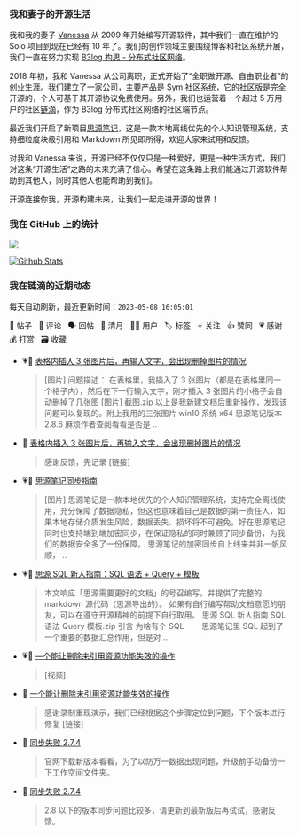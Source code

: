 ### 我和妻子的开源生活

我和我的妻子 [Vanessa](https://github.com/Vanessa219) 从 2009 年开始编写开源软件，其中我们一直在维护的 Solo 项目到现在已经有 10 年了。我们的创作领域主要围绕博客和社区系统开展，我们一直在努力实现 [B3log 构思 - 分布式社区网络](https://ld246.com/article/1546941897596)。

2018 年初，我和 Vanessa 从公司离职，正式开始了“全职做开源、自由职业者”的创业生涯。我们建立了一家公司，主要产品是 Sym 社区系统，它的[社区版](https://github.com/88250/symphony)是完全开源的，个人可基于其开源协议免费使用。另外，我们也运营着一个超过 5 万用户的社区[链滴](https://ld246.com)，作为 B3log 分布式社区网络的社区端节点。

最近我们开启了新项目[思源笔记](https://github.com/siyuan-note/siyuan)，这是一款本地离线优先的个人知识管理系统，支持细粒度块级引用和 Markdown 所见即所得，欢迎大家来试用和反馈。

对我和 Vanessa 来说，开源已经不仅仅只是一种爱好，更是一种生活方式，我们对这条“开源生活”之路的未来充满了信心。希望在这条路上我们能通过开源软件帮助到其他人，同时其他人也能帮助到我们。

开源连接你我，开源构建未来，让我们一起走进开源的世界！

### 我在 GitHub 上的统计

<a title="Hits" target="_blank" href="https://github.com/88250/88250"><img src="https://hits.b3log.org/88250/88250.svg"></a>

[![Github Stats](https://github-readme-stats.vercel.app/api?username=88250&theme=tokyonight&show_icons=true)](https://github.com/88250)

<!--events start -->

### 我在链滴的近期动态

每天自动刷新，最近更新时间：`2023-05-08 16:05:01`

📝 帖子 &nbsp; 💬 评论 &nbsp; 🗣 回帖 &nbsp; 🌙 清月 &nbsp; 👨‍💻 用户 &nbsp; 🏷️ 标签 &nbsp; ⭐️ 关注 &nbsp; 👍 赞同 &nbsp; 💗 感谢 &nbsp; 💰 打赏 &nbsp; 🗃 收藏

* 💗📝 [表格内插入 3 张图片后，再输入文字，会出现删掉图片的情况](https://ld246.com/article/1683429923433)

  > [图片] 问题描述： 在表格里，我插入了 3 张图片（都是在表格里同一个格子内），然后在下一行输入文字，刚才插入 3 张图片的小格子会自动删掉了几张图 [图片] 截图.zip 以上是我新建文档后重新操作，发现该问题可以复现的。附上我用的三张图片 win10 系统 x64 思源笔记版本 2.8.6 麻烦作者查阅看看是否是 ..
* 💬 [表格内插入 3 张图片后，再输入文字，会出现删掉图片的情况](https://ld246.com/article/1683429923433/comment/1683450907365#comments)

  > 感谢反馈，先记录 [链接]
* 💗📝 [思源笔记同步指南](https://ld246.com/article/1683395267749)

  > [图片] 思源笔记是一款本地优先的个人知识管理系统，支持完全离线使用，充分保障了数据隐私，但这也意味着自己是数据的第一责任人，如果本地存储介质发生风险，数据丢失、损坏将不可避免。好在思源笔记同时也支持端到端加密同步，在保证隐私的同时兼顾了同步备份，为我们的数据安全多了一份保障。 思源笔记的加密同步自上线来并非一帆风顺， ..
* 💗📝 [思源 SQL 新人指南：SQL 语法 + Query + 模板](https://ld246.com/article/1683355095671)

  > 本文响应「思源需要更好的文档」的号召编写。并提供了完整的 markdown 源代码（思源导出的）。 如果有自行编写帮助文档意愿的朋友，可以在遵守开源精神的前提下自行取用。 思源 SQL 新人指南 SQL 语法 Query 模板.zip 引言 为啥有个 SQL 　　思源笔记里 SQL 起到了一个重要的数据汇总作用，但是对 ..
* 💗💬 [一个能让删除未引用资源功能失效的操作](https://ld246.com/article/1683288412309/comment/1683355867737#comments)

  > [视频]
* 💬 [一个能让删除未引用资源功能失效的操作](https://ld246.com/article/1683288412309/comment/1683357337717#comments)

  > 感谢录制重现演示，我们已经根据这个步骤定位到问题，下个版本进行修复 [链接]
* 💬 [同步失败 2.7.4](https://ld246.com/article/1683340899965/comment/1683344226906#comments)

  > 官网下载新版本看看，为了以防万一数据出现问题，升级前手动备份一下工作空间文件夹。
* 💬 [同步失败 2.7.4](https://ld246.com/article/1683340899965/comment/1683341670175#comments)

  > 2.8 以下的版本同步问题比较多，请更新到最新版后再试试，感谢反馈。


<!--events end -->
